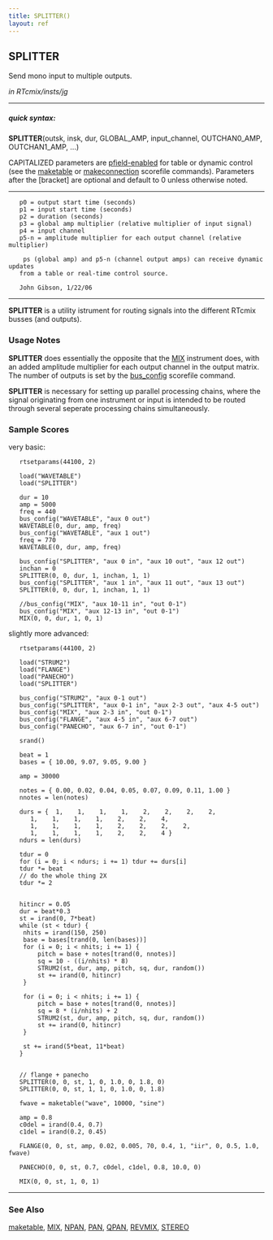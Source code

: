 ```yaml
---
title: SPLITTER()
layout: ref
---
```


## SPLITTER

Send mono input to multiple outputs.

*in RTcmix/insts/jg*  
  

-----

##### quick syntax:

**SPLITTER**(outsk, insk, dur, GLOBAL\_AMP, input\_channel,
OUTCHAN0\_AMP, OUTCHAN1\_AMP, ...)

CAPITALIZED parameters are [pfield-enabled](pfield-enabled.html) for
table or dynamic control (see the
[maketable](../scorefile/maketable-2.html) or
[makeconnection](../scorefile/makeconnection-2.html) scorefile
commands). Parameters after the \[bracket\] are optional and default to
0 unless otherwise noted.

-----

  

``` 
   p0 = output start time (seconds)
   p1 = input start time (seconds)
   p2 = duration (seconds)
   p3 = global amp multiplier (relative multiplier of input signal)
   p4 = input channel
   p5-n = amplitude multiplier for each output channel (relative multiplier)

    ps (global amp) and p5-n (channel output amps) can receive dynamic updates
   from a table or real-time control source.

   John Gibson, 1/22/06
```

  

-----

  
**SPLITTER** is a utility istrument for routing signals into the
different RTcmix busses (and outputs).

### Usage Notes

**SPLITTER** does essentially the opposite that the [MIX](MIX.html)
instrument does, with an added amplitude multiplier for each output
channel in the output matrix. The number of outputs is set by the
[bus\_config](../scorefile/bus_config.html) scorefile command.

**SPLITTER** is necessary for setting up parallel processing chains,
where the signal originating from one instrument or input is intended to
be routed through several seperate processing chains simultaneously.

### Sample Scores

very basic:

``` 
   rtsetparams(44100, 2)
   
   load("WAVETABLE")
   load("SPLITTER")
   
   dur = 10
   amp = 5000
   freq = 440
   bus_config("WAVETABLE", "aux 0 out")
   WAVETABLE(0, dur, amp, freq)
   bus_config("WAVETABLE", "aux 1 out")
   freq = 770
   WAVETABLE(0, dur, amp, freq)
   
   bus_config("SPLITTER", "aux 0 in", "aux 10 out", "aux 12 out")
   inchan = 0
   SPLITTER(0, 0, dur, 1, inchan, 1, 1)
   bus_config("SPLITTER", "aux 1 in", "aux 11 out", "aux 13 out")
   SPLITTER(0, 0, dur, 1, inchan, 1, 1)
   
   //bus_config("MIX", "aux 10-11 in", "out 0-1")
   bus_config("MIX", "aux 12-13 in", "out 0-1")
   MIX(0, 0, dur, 1, 0, 1)
```

  
  
slightly more advanced:

``` 
   rtsetparams(44100, 2)
   
   load("STRUM2")
   load("FLANGE")
   load("PANECHO")
   load("SPLITTER")
   
   bus_config("STRUM2", "aux 0-1 out")
   bus_config("SPLITTER", "aux 0-1 in", "aux 2-3 out", "aux 4-5 out")
   bus_config("MIX", "aux 2-3 in", "out 0-1")
   bus_config("FLANGE", "aux 4-5 in", "aux 6-7 out")
   bus_config("PANECHO", "aux 6-7 in", "out 0-1")
   
   srand()
   
   beat = 1
   bases = { 10.00, 9.07, 9.05, 9.00 }
   
   amp = 30000
   
   notes = { 0.00, 0.02, 0.04, 0.05, 0.07, 0.09, 0.11, 1.00 }
   nnotes = len(notes)
   
   durs = {  1,    1,    1,    1,    2,    2,    2,    2,
      1,    1,    1,    1,    2,    2,    4,
      1,    1,    1,    1,    2,    2,    2,    2,
      1,    1,    1,    1,    2,    2,    4 }
   ndurs = len(durs)
   
   tdur = 0 
   for (i = 0; i < ndurs; i += 1) tdur += durs[i]
   tdur *= beat
   // do the whole thing 2X
   tdur *= 2
   
   
   hitincr = 0.05
   dur = beat*0.3
   st = irand(0, 7*beat)
   while (st < tdur) {
    nhits = irand(150, 250)
    base = bases[trand(0, len(bases))]
    for (i = 0; i < nhits; i += 1) {
        pitch = base + notes[trand(0, nnotes)]
        sq = 10 - ((i/nhits) * 8)
        STRUM2(st, dur, amp, pitch, sq, dur, random())
        st += irand(0, hitincr)
    }
   
    for (i = 0; i < nhits; i += 1) {
        pitch = base + notes[trand(0, nnotes)]
        sq = 8 * (i/nhits) + 2
        STRUM2(st, dur, amp, pitch, sq, dur, random())
        st += irand(0, hitincr)
    }
   
    st += irand(5*beat, 11*beat)
   }
   
   
   // flange + panecho
   SPLITTER(0, 0, st, 1, 0, 1.0, 0, 1.8, 0)
   SPLITTER(0, 0, st, 1, 1, 0, 1.0, 0, 1.8)
   
   fwave = maketable("wave", 10000, "sine")
   
   amp = 0.8
   c0del = irand(0.4, 0.7)
   c1del = irand(0.2, 0.45)
   
   FLANGE(0, 0, st, amp, 0.02, 0.005, 70, 0.4, 1, "iir", 0, 0.5, 1.0, fwave)
   
   PANECHO(0, 0, st, 0.7, c0del, c1del, 0.8, 10.0, 0)
   
   MIX(0, 0, st, 1, 0, 1)
```

  

-----

### See Also

[maketable](../scorefile/maketable.html), [MIX](MIX.html),
[NPAN](NPAN.html), [PAN](PAN.html), [QPAN](QPAN.html),
[REVMIX](REVMIX.html), [STEREO](STEREO.html)
